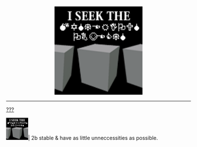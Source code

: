 

<p align="center">
  <a href="https://youtu.be/8cR9laudx-0">  <img src="https://github.com/6yNuiC9/q/blob/main/Images/mysteriousobject.png" width="240"> </a>
</p>

<div align="center">


</div>

----



<a href="https://youtu.be/pm4WEiFqvcY">???</a>

 <img src="https://github.com/6yNuiC9/q/blob/main/Images/mysteriousobject.png" width="60">|  2b stable & have as little unneccessities as possible.
